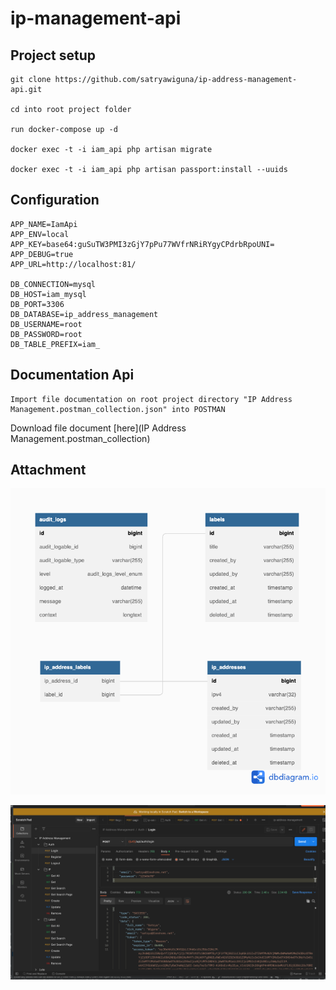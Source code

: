 # ip-management-api

## Project setup
```
git clone https://github.com/satryawiguna/ip-address-management-api.git

cd into root project folder

run docker-compose up -d

docker exec -t -i iam_api php artisan migrate

docker exec -t -i iam_api php artisan passport:install --uuids
```

## Configuration
```
APP_NAME=IamApi
APP_ENV=local
APP_KEY=base64:guSuTW3PMI3zGjY7pPu77WVfrNRiRYgyCPdrbRpoUNI=
APP_DEBUG=true
APP_URL=http://localhost:81/

DB_CONNECTION=mysql
DB_HOST=iam_mysql
DB_PORT=3306
DB_DATABASE=ip_address_management
DB_USERNAME=root
DB_PASSWORD=root
DB_TABLE_PREFIX=iam_

```

## Documentation Api
```
Import file documentation on root project directory "IP Address Management.postman_collection.json" into POSTMAN
```
Download file document [here](IP Address Management.postman_collection)


## Attachment
![DB Diagram](dbdesign.png)

![DB Diagram](postman.png)  


